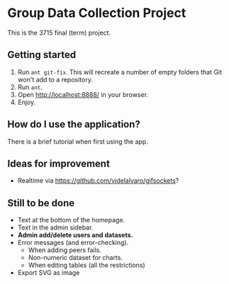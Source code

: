 Group Data Collection Project
=============================

This is the 3715 final (term) project.

Getting started
---------------

1. Run `ant git-fix`. This will recreate a number of empty folders that Git won't add to a repository.
2. Run `ant`.
3. Open <http://localhost:8888/> in your browser.
4. Enjoy.

How do I use the application?
-----------------------------

There is a brief tutorial when first using the app.

Ideas for improvement
---------------------

- Realtime via <https://github.com/videlalvaro/gifsockets>?

Still to be done
----------------

- Text at the bottom of the homepage.
- Text in the admin sidebar.
- **Admin add/delete users and datasets.**
- Error messages (and error-checking).
    - When adding peers fails.
    - Non-numeric dataset for charts.
    - When editing tables (all the restrictions)
- Export SVG as image
